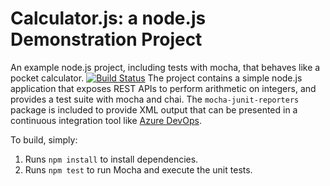Calculator.js: a node.js Demonstration Project
==============================================
An example node.js project, including tests with mocha, that behaves like
a pocket calculator.
[![Build Status](https://dev.azure.com/borisstanko87/Enabling%20Continuous%20Integration%20with%20Azure%20Pipelines/_apis/build/status/staboris.calculator?branchName=refs%2Fpull%2F1%2Fmerge)](https://dev.azure.com/borisstanko87/Enabling%20Continuous%20Integration%20with%20Azure%20Pipelines/_build/latest?definitionId=11&branchName=refs%2Fpull%2F1%2Fmerge)
The project contains a simple node.js application that exposes REST APIs
to perform arithmetic on integers, and provides a test suite with mocha
and chai.  The `mocha-junit-reporters` package is included to provide XML
output that can be presented in a continuous integration tool like
[Azure DevOps](https://azure.com/devops).

To build, simply:

1. Runs `npm install` to install dependencies.
2. Runs `npm test` to run Mocha and execute the unit tests.

